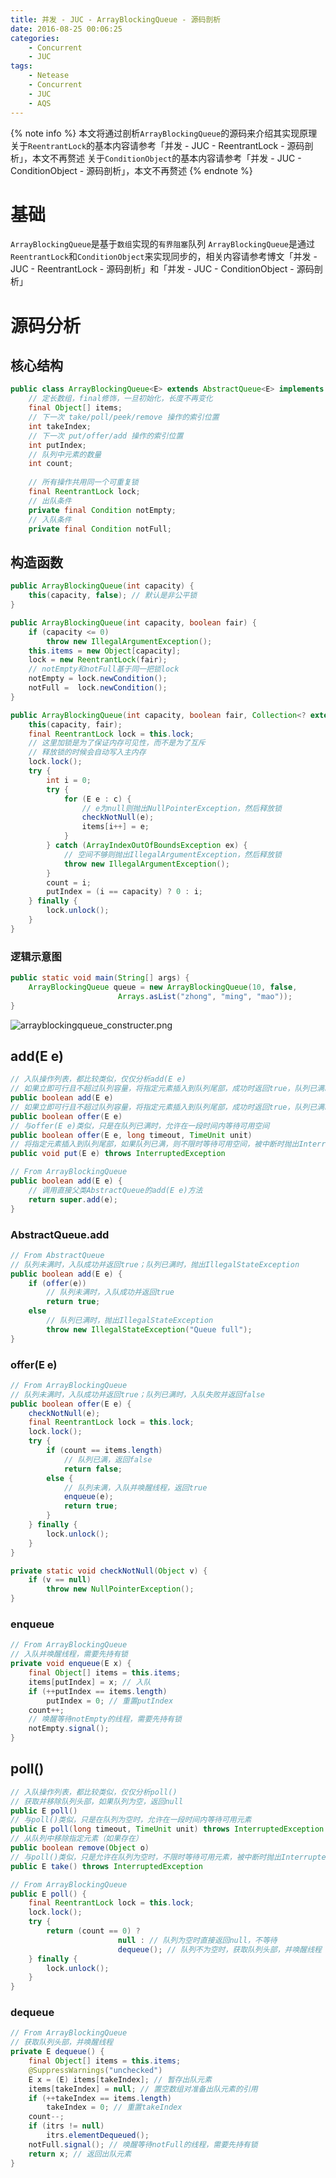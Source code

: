 ```yaml
---
title: 并发 - JUC - ArrayBlockingQueue - 源码剖析
date: 2016-08-25 00:06:25
categories:
    - Concurrent
    - JUC
tags:
    - Netease
    - Concurrent
    - JUC
    - AQS
---
```


{% note info %}
本文将通过剖析`ArrayBlockingQueue`的源码来介绍其实现原理
关于`ReentrantLock`的基本内容请参考「并发 - JUC - ReentrantLock - 源码剖析」，本文不再赘述
关于`ConditionObject`的基本内容请参考「并发 - JUC - ConditionObject - 源码剖析」，本文不再赘述
{% endnote %}

<!-- more -->

# 基础
`ArrayBlockingQueue`是基于`数组`实现的`有界阻塞`队列
`ArrayBlockingQueue`是通过`ReentrantLock`和`ConditionObject`来实现同步的，相关内容请参考博文「并发 - JUC - ReentrantLock - 源码剖析」和「并发 - JUC - ConditionObject - 源码剖析」

# 源码分析

## 核心结构
```java
public class ArrayBlockingQueue<E> extends AbstractQueue<E> implements BlockingQueue<E>, java.io.Serializable {
    // 定长数组，final修饰，一旦初始化，长度不再变化
    final Object[] items;
    // 下一次 take/poll/peek/remove 操作的索引位置
    int takeIndex;
    // 下一次 put/offer/add 操作的索引位置
    int putIndex;
    // 队列中元素的数量
    int count;
    
    // 所有操作共用同一个可重复锁
    final ReentrantLock lock;
    // 出队条件
    private final Condition notEmpty;
    // 入队条件
    private final Condition notFull;
```

## 构造函数
```java
public ArrayBlockingQueue(int capacity) {
    this(capacity, false); // 默认是非公平锁
}

public ArrayBlockingQueue(int capacity, boolean fair) {
    if (capacity <= 0)
        throw new IllegalArgumentException();
    this.items = new Object[capacity];
    lock = new ReentrantLock(fair);
    // notEmpty和notFull基于同一把锁lock
    notEmpty = lock.newCondition();
    notFull =  lock.newCondition();
}

public ArrayBlockingQueue(int capacity, boolean fair, Collection<? extends E> c) {
    this(capacity, fair);
    final ReentrantLock lock = this.lock;
    // 这里加锁是为了保证内存可见性，而不是为了互斥
    // 释放锁的时候会自动写入主内存
    lock.lock();
    try {
        int i = 0;
        try {
            for (E e : c) {
                // e为null则抛出NullPointerException，然后释放锁
                checkNotNull(e);
                items[i++] = e;
            }
        } catch (ArrayIndexOutOfBoundsException ex) {
            // 空间不够则抛出IllegalArgumentException，然后释放锁
            throw new IllegalArgumentException();
        }
        count = i;
        putIndex = (i == capacity) ? 0 : i;
    } finally {
        lock.unlock();
    }
}
```

### 逻辑示意图
```java
public static void main(String[] args) {
    ArrayBlockingQueue queue = new ArrayBlockingQueue(10, false,
                        Arrays.asList("zhong", "ming", "mao"));
}
```
![arrayblockingqueue_constructer.png](http://otr5jjzeu.bkt.clouddn.com/arrayblockingqueue_constructer.png)

## add(E e)
```java
// 入队操作列表，都比较类似，仅仅分析add(E e)
// 如果立即可行且不超过队列容量，将指定元素插入到队列尾部，成功时返回true，队列已满时抛出IllegalStateException
public boolean add(E e)
// 如果立即可行且不超过队列容量，将指定元素插入到队列尾部，成功时返回true，队列已满时返回false
public boolean offer(E e)
// 与offer(E e)类似，只是在队列已满时，允许在一段时间内等待可用空间
public boolean offer(E e, long timeout, TimeUnit unit)
// 将指定元素插入到队列尾部，如果队列已满，则不限时等待可用空间，被中断时抛出InterruptedException
public void put(E e) throws InterruptedException
```
```java
// From ArrayBlockingQueue
public boolean add(E e) {
    // 调用直接父类AbstractQueue的add(E e)方法
    return super.add(e);
}
```

### AbstractQueue.add
```java
// From AbstractQueue
// 队列未满时，入队成功并返回true；队列已满时，抛出IllegalStateException
public boolean add(E e) {
    if (offer(e))
        // 队列未满时，入队成功并返回true
        return true;
    else
        // 队列已满时，抛出IllegalStateException
        throw new IllegalStateException("Queue full");
}
```

### offer(E e)
```java
// From ArrayBlockingQueue
// 队列未满时，入队成功并返回true；队列已满时，入队失败并返回false
public boolean offer(E e) {
    checkNotNull(e);
    final ReentrantLock lock = this.lock;
    lock.lock();
    try {
        if (count == items.length)
            // 队列已满，返回false
            return false;
        else {
            // 队列未满，入队并唤醒线程，返回true
            enqueue(e);
            return true;
        }
    } finally {
        lock.unlock();
    }
}
```
```java
private static void checkNotNull(Object v) {
    if (v == null)
        throw new NullPointerException();
}
```

### enqueue
```java
// From ArrayBlockingQueue
// 入队并唤醒线程，需要先持有锁
private void enqueue(E x) {
    final Object[] items = this.items;
    items[putIndex] = x; // 入队
    if (++putIndex == items.length)
        putIndex = 0; // 重置putIndex
    count++;
    // 唤醒等待notEmpty的线程，需要先持有锁
    notEmpty.signal(); 
}
```

## poll()
```java
// 入队操作列表，都比较类似，仅仅分析poll()
// 获取并移除队列头部，如果队列为空，返回null
public E poll()
// 与poll()类似，只是在队列为空时，允许在一段时间内等待可用元素
public E poll(long timeout, TimeUnit unit) throws InterruptedException
// 从队列中移除指定元素（如果存在）
public boolean remove(Object o)
// 与poll()类似，只是允许在队列为空时，不限时等待可用元素，被中断时抛出InterruptedException
public E take() throws InterruptedException
```
```java
// From ArrayBlockingQueue
public E poll() {
    final ReentrantLock lock = this.lock;
    lock.lock();
    try {
        return (count == 0) ? 
                        null : // 队列为空时直接返回null，不等待
                        dequeue(); // 队列不为空时，获取队列头部，并唤醒线程
    } finally {
        lock.unlock();
    }
}
```

### dequeue
```java
// From ArrayBlockingQueue
// 获取队列头部，并唤醒线程
private E dequeue() {
    final Object[] items = this.items;
    @SuppressWarnings("unchecked")
    E x = (E) items[takeIndex]; // 暂存出队元素
    items[takeIndex] = null; // 置空数组对准备出队元素的引用
    if (++takeIndex == items.length)
        takeIndex = 0; // 重置takeIndex
    count--;
    if (itrs != null)
        itrs.elementDequeued();
    notFull.signal(); // 唤醒等待notFull的线程，需要先持有锁
    return x; // 返回出队元素
}
```

<!-- indicate-the-source -->


